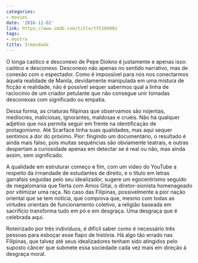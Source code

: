 ```yaml
---
categories:
- movies
date: '2016-11-02'
link: https://www.imdb.com/title/tt5104002
tags:
- mostra
title: Irmandade
---
```


O longa caótico e desconexo de Pepe Diokno é justamente e apenas isso: caótico e desconexo. Desconexo não apenas no sentido narrativo, mas de conexão com o espectador. Como é impossível para nós nos conectarmos àquela realidade de Manila, devidamente manipulada em uma mistura de ficção e realidade, não é possível sequer sabermos qual a linha de raciocínio de um criador petulante que não consegue unir tomadas desconexas com significado ou empatia.

Dessa forma, as criaturas filipinas que observamos são nojentas, medíocres, maliciosas, ignorantes, maldosas e cruéis. Não há qualquer adjetivo que nos permita seguir em frente na identificação de protagonismo. Até Scarface tinha suas qualidades, mas aqui sequer sentimos a dor do próximo. Pior: fingindo um documentário, o resultado é ainda mais falso, pois muitas sequências são obviamente teatrais, e outras despertam a curiosidade apenas em detectar se é real ou não, mas ainda assim, sem significado.

A qualidade em estruturar começo e fim, com um vídeo do YouTube a respeito da irmandade de estudantes de direito, e o título em letras garrafais seguidas pelo seu idealizador, sugere um egocentrismo seguido de megalomania que flerta com Amos Gitai, o diretor-sionista homenageado por vitimizar uma raça. No caso das Filipinas, possivelmente a pior nação oriental que se tem notícia, que comprova que, mesmo com todas as virtudes orientais de funcionamento coletivo, a religião baseada em sacrifício transforma tudo em pó e em desgraça. Uma desgraça que é celebrada aqui.

Roteirizado por três indivíduos, é difícil saber como é necessário três pessoas para esboçar esse fiapo de história. Há algo tão errado nas Filipinas, que talvez até seus idealizadores tenham sido atingidos pelo suposto câncer que submete essa sociedade cada vez mais em direção à desgraça moral.
